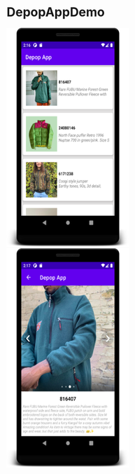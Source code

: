 # DepopAppDemo
<img src="device1.png" width="280" height="500"><img src="device2.png" width="280" height="500">
